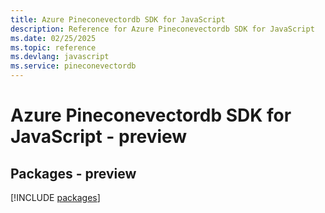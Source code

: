 ```yaml
---
title: Azure Pineconevectordb SDK for JavaScript
description: Reference for Azure Pineconevectordb SDK for JavaScript
ms.date: 02/25/2025
ms.topic: reference
ms.devlang: javascript
ms.service: pineconevectordb
---
```

# Azure Pineconevectordb SDK for JavaScript - preview
## Packages - preview
[!INCLUDE [packages](pineconevectordb-index.md)]